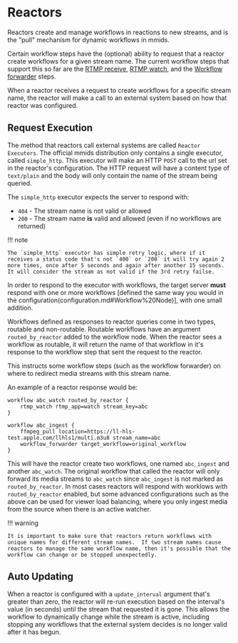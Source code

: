 # Reactors

Reactors create and manage workflows in reactions to new streams, and is the "pull" mechanism for dynamic workflows in mmids.  

Certain workflow steps have the (optional) ability to request that a reactor create workflows for a given stream name.  The current workflow steps that support this so far are the [RTMP receive](steps/rtmp_receive.md), [RTMP watch](steps/rtmp_watch.md), and the [Workflow forwarder](steps/workflow_forwarder.md) steps.

When a reactor receives a request to create workflows for a specific stream name, the reactor will make a call to an external system based on how that reactor was configured.  

## Request Execution

The method that reactors call external systems are called `Reactor Executors`.  The official mmids distribution only contains a single executor, called `simple_http`.  This executor will make an HTTP `POST` call to the url set in the reactor's configuration.  The HTTP request will have a content type of `text/plain` and the body will only contain the name of the stream being queried.

The `simple_http` executor expects the server to respond with:

* `404` - The stream name is not valid or allowed
* `200` - The stream name **is** valid and allowed (even if no workflows are returned)

!!! note

    The `simple_http` executor has simple retry logic, where if it receives a status code that's not `400` or `200` it will try again 2 more times, once after 5 seconds and again after another 15 seconds.  It will consider the stream as not valid if the 3rd retry failse.


In order to respond to the executor with workflows, the target server **must** respond with one or more workflows [defined the same way you would in the configuration(configuration.md#Workflow%20Node)], with one small addition.

Workflows defined as responses to reactor queries come in two types, routable and non-routable.  Routable workflows have an argument `routed_by_reactor` added to the workflow node.  When the reactor sees a workflow as routable, it will return the name of that workflow in it's response to the workflow step that sent the request to the reactor.  

This instructs some workflow steps (such as the workflow forwarder) on where to redirect media streams with this stream name. 

An example of a reactor response would be: 

```
workflow abc_watch routed_by_reactor {
    rtmp_watch rtmp_app=watch stream_key=abc
}

workflow abc_ingest {
    ffmpeg_pull location=https://ll-hls-test.apple.com/llhls1/multi.m3u8 stream_name=abc
    workflow_forwarder target_workflow=original_workflow
}
```

This will have the reactor create two workflows, one named `abc_ingest` and another `abc_watch`.  The original workflow that called the reactor will only forward its media streams to `abc_watch` since `abc_ingest` is not marked as `routed_by_reactor`.  In most cases reactors will respond with worklows with `routed_by_reactor` enabled, but some advanced configurations such as the above can be used for viewer load balancing, where you only ingest media from the source when there is an active watcher.

!!! warning

    It is important to make sure that reactors return workflows with unique names for different stream names.  If two stream names cause reactors to manage the same workflow name, then it's possible that the workflow can change or be stopped unexpectedly.


## Auto Updating

When a reactor is configured with a `update_interval` argument that's greater than zero, the reactor will re-run execution based on the interval's value (in seconds) until the stream that requested it is gone.  This allows the workflow to dynamically change while the stream is active, including stopping any workflows that the external system decides is no longer valid after it has begun.  


